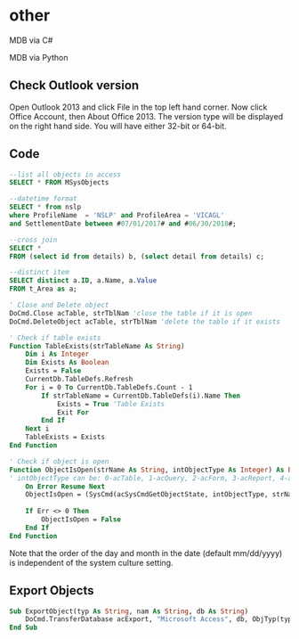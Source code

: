 # other

MDB via C#

MDB via Python

## Check Outlook version
Open Outlook 2013 and click File in the top left hand corner. Now click Office Account, then About Office 2013. The version type will be displayed on the right hand side. You will have either 32-bit or 64-bit.

## Code

```sql
--list all objects in access
SELECT * FROM MSysObjects

--datetime format
SELECT * from nslp 
where ProfileName  = 'NSLP' and ProfileArea = 'VICAGL' 
and SettlementDate between #07/01/2017# and #06/30/2018#;

--cross join
SELECT *
FROM (select id from details) b, (select detail from details) c;

--distinct item
SELECT distinct a.ID, a.Name, a.Value
FROM t_Area as a;
```

```vb
' Close and Delete object
DoCmd.Close acTable, strTblNam 'close the table if it is open
DoCmd.DeleteObject acTable, strTblNam 'delete the table if it exists
```

```vb
' Check if table exists
Function TableExists(strTableName As String)
    Dim i As Integer
    Dim Exists As Boolean
    Exists = False
    CurrentDb.TableDefs.Refresh
    For i = 0 To CurrentDb.TableDefs.Count - 1
        If strTableName = CurrentDb.TableDefs(i).Name Then
            Exists = True 'Table Exists
            Exit For
        End If
    Next i
    TableExists = Exists
End Function
```

```vb
' Check if object is open
Function ObjectIsOpen(strName As String, intObjectType As Integer) As Boolean
' intObjectType can be: 0-acTable, 1-acQuery, 2-acForm, 3-acReport, 4-acMacro, 5-acModule
    On Error Resume Next
    ObjectIsOpen = (SysCmd(acSysCmdGetObjectState, intObjectType, strName) <> 0)
     
    If Err <> 0 Then
        ObjectIsOpen = False
    End If
End Function
```

Note that the order of the day and month in the date (default mm/dd/yyyy) is independent of the system culture setting.

## Export Objects
```vb
Sub ExportObject(typ As String, nam As String, db As String)
    DoCmd.TransferDatabase acExport, "Microsoft Access", db, ObjTyp(typ), nam, nam, False
End Sub
```
